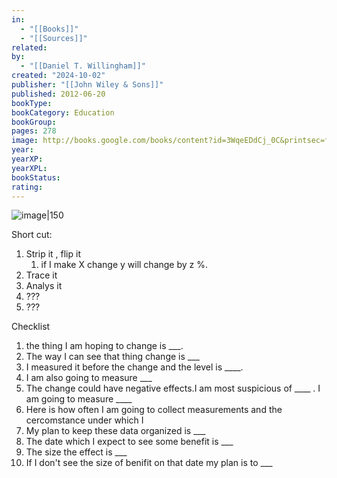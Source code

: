 ```yaml
---
in:
  - "[[Books]]"
  - "[[Sources]]"
related: 
by:
  - "[[Daniel T. Willingham]]"
created: "2024-10-02"
publisher: "[[John Wiley & Sons]]"
published: 2012-06-20
bookType: 
bookCategory: Education
bookGroup: 
pages: 278
image: http://books.google.com/books/content?id=3WqeEDdCj_0C&printsec=frontcover&img=1&zoom=1&edge=curl&source=gbs_api
year: 
yearXP: 
yearXPL: 
bookStatus: 
rating:
---
```


![image|150](http://books.google.com/books/content?id=3WqeEDdCj_0C&printsec=frontcover&img=1&zoom=1&edge=curl&source=gbs_api)


Short cut:
1. Strip it , flip it
	1. if I make X change y will change by  z %. 
2. Trace it
3. Analys it
4. ???
5. ???

Checklist
1. the thing I am hoping to change is ___.
2. The way I can see that thing change is ___
3. I measured it before the change and the level is ____.
4. I am also going to measure ___
5. The change could have negative effects.I am most suspicious of ____ . I am going to measure ____
6. Here is how often I am going to collect measurements and the cercomstance under which I 
7. My plan to keep these data organized is ___
8. The date which I expect to see some benefit is ___
9. The size the effect is ___
10. If I don't see the size of benifit on that date my plan is to ___

